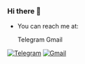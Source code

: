### Hi there 👋

- You can reach me at:
  
   Telegram                         Gmail
                        

[![Telegram](https://avatars.mds.yandex.net/i?id=e9f0f79a9fad99f2bd3d70d72c847119_sr-10932937-images-thumbs&n=13)](https://t.me/mom_of_code/ "Send me a message")      [![Gmail](https://i.pinimg.com/236x/c1/5f/8b/c15f8b6fa2007dff800ecd072149dfcc.jpg?nii=t)](mailto:momtheprogram@gmail.com/ "Write me an email")

<!--
**momtheprogram/momtheprogram** is a ✨ _special_ ✨ repository because its `README.md` (this file) appears on your GitHub profile.

Here are some ideas to get you started:

- 🔭 I’m currently working on ...
- 🌱 I’m currently learning ...
- 👯 I’m looking to collaborate on ...
- 🤔 I’m looking for help with ...
- 💬 Ask me about ...
- 📫 How to reach me: ...
- 😄 Pronouns: ...
- ⚡ Fun fact: ...
-->
